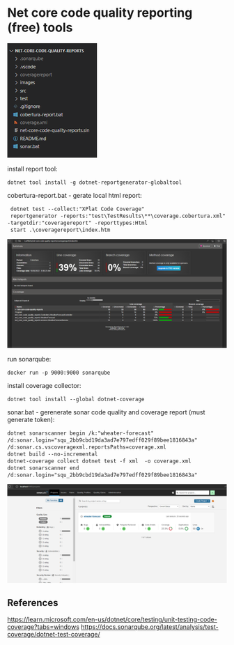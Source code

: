 # Net core code quality reporting (free) tools

![Executables](./images/executables.png)

install report tool:

```
dotnet tool install -g dotnet-reportgenerator-globaltool
```

cobertura-report.bat - gerate local html report:

```
 dotnet test --collect:"XPlat Code Coverage"
 reportgenerator -reports:"test\TestResults\**\coverage.cobertura.xml" -targetdir:"coveragereport" -reporttypes:Html
 start .\coveragereport\index.htm
```

![Code coverage](./images/cobertura.png)

run sonarqube:

```
docker run -p 9000:9000 sonarqube
```

install coverage collector:

```
dotnet tool install --global dotnet-coverage
```

sonar.bat - gerenerate sonar code quality and coverage report (must generate token):

```
dotnet sonarscanner begin /k:"wheater-forecast" /d:sonar.login="squ_2bb9cbd19da3ad7e797edff029f89bee1816843a" /d:sonar.cs.vscoveragexml.reportsPaths=coverage.xml
dotnet build --no-incremental
dotnet-coverage collect dotnet test -f xml  -o coverage.xml
dotnet sonarscanner end /d:sonar.login="squ_2bb9cbd19da3ad7e797edff029f89bee1816843a"
```

![Sonar](./images/sonar.png)

## References

https://learn.microsoft.com/en-us/dotnet/core/testing/unit-testing-code-coverage?tabs=windows
https://docs.sonarqube.org/latest/analysis/test-coverage/dotnet-test-coverage/